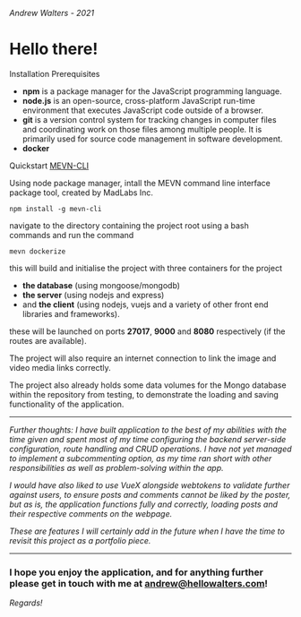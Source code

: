 *Andrew Walters - 2021*

# Hello there!



Installation
Prerequisites

- **npm** is a package manager for the JavaScript programming language.
- **node.js** is an open-source, cross-platform JavaScript run-time environment that executes JavaScript code outside of a browser.
- **git** is a version control system for tracking changes in computer files and coordinating work on those files among multiple people. It is primarily used for source code management in software development.
- **docker**

Quickstart
[MEVN-CLI](https://github.com/madlabsinc/mevn-cli)

Using node package manager, intall the MEVN command line interface package tool, created by MadLabs Inc.

`npm install -g mevn-cli`


navigate to the directory containing the project root using a bash commands and run the command

`mevn dockerize`

this will build and initialise the project with three containers for the project
- **the database** (using mongoose/mongodb)
- **the server** (using nodejs and express)
- and **the client** (using nodejs, vuejs and a variety of other front end libraries and frameworks).

these will be launched on ports **27017**, **9000** and **8080** respectively (if the routes are available).

The project will also require an internet connection to link the image and video media links correctly.

The project also already holds some data volumes for the Mongo database within the repository from testing, to demonstrate the loading and saving functionality of the application.

---

*Further thoughts:*
*I have built application to the best of my abilities with the time given and spent most of my time configuring the backend server-side configuration, route handling and CRUD operations. I have not yet managed to implement a subcommenting option, as my time ran short with other responsibilities as well as problem-solving within the app.*

*I would have also liked to use VueX alongside webtokens to validate further against users, to ensure posts and comments cannot be liked by the poster, but as is, the application functions fully and correctly, loading posts and their respective comments on the webpage.*

*These are features I will certainly add in the future when I have the time to revisit this project as a portfolio piece.*

---

### I hope you enjoy the application, and for anything further please get in touch with me at [andrew@hellowalters.com](mailto:andrew@hellowalters.com)!

*Regards!*
